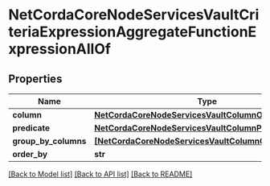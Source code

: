 # NetCordaCoreNodeServicesVaultCriteriaExpressionAggregateFunctionExpressionAllOf

## Properties
Name | Type | Description | Notes
------------ | ------------- | ------------- | -------------
**column** | [**NetCordaCoreNodeServicesVaultColumnObjectObject**](NetCordaCoreNodeServicesVaultColumnObjectObject.md) |  | [optional] 
**predicate** | [**NetCordaCoreNodeServicesVaultColumnPredicateObject**](NetCordaCoreNodeServicesVaultColumnPredicateObject.md) |  | [optional] 
**group_by_columns** | [**[NetCordaCoreNodeServicesVaultColumnObjectObject]**](NetCordaCoreNodeServicesVaultColumnObjectObject.md) |  | [optional] 
**order_by** | **str** |  | [optional] 

[[Back to Model list]](../README.md#documentation-for-models) [[Back to API list]](../README.md#documentation-for-api-endpoints) [[Back to README]](../README.md)


